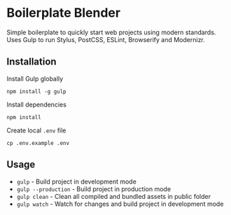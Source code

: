 
# Boilerplate Blender

Simple boilerplate to quickly start web projects using modern standards. Uses Gulp to run Stylus, PostCSS, ESLint, Browserify and Modernizr.

## Installation

Install Gulp globally
```
npm install -g gulp
```

Install dependencies
```
npm install
```

Create local `.env` file
```
cp .env.example .env
```

## Usage

* `gulp` - Build project in development mode
* `gulp --production` - Build project in production mode
* `gulp clean` - Clean all compiled and bundled assets in public folder
* `gulp watch` - Watch for changes and build project in development mode
